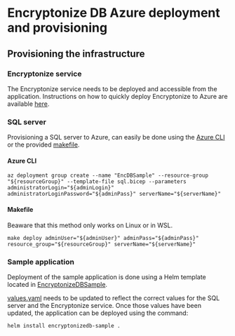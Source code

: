 # Encryptonize DB Azure deployment and provisioning

## Provisioning the infrastructure

### Encryptonize service

The Encryptonize service needs to be deployed and accessible from the application. Instructions on how to quickly deploy Encryptonize to Azure are available [here](https://github.com/cybercryptio/d1-service-generic/blob/master/deployment/provision/README.md#AKS-cluster).

### SQL server

Provisioning a SQL server to Azure, can easily be done using the [Azure CLI](https://docs.microsoft.com/en-us/cli/azure/install-azure-cli?view=azure-cli-latest) or the provided [makefile](azure/sample/makefile).

#### Azure CLI

```
az deployment group create --name "EncDBSample" --resource-group "${resourceGroup}" --template-file sql.bicep --parameters administratorLogin="${adminLogin}" administratorLoginPassword="${adminPass}" serverName="${serverName}"
```

#### Makefile

Beaware that this method only works on Linux or in WSL.

```
make deploy adminUser="${adminUser}" adminPass="${adminPass}" resource_group="${resourceGroup}" serverName="${serverName}"
```

### Sample application

Deployment of the sample application is done using a Helm template located in [EncryptonizeDBSample](EncryptonizeDBSample/).

[values.yaml](EncryptonizeDBSample/values.yaml) needs to be updated to reflect the correct values for the SQL server and the Encryptonize service. Once those values have been updated, the application can be deployed using the command:

```
helm install encryptonizedb-sample .
```